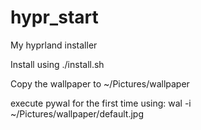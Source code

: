 # hypr_start

My hyprland installer

Install using ./install.sh

Copy the wallpaper to ~/Pictures/wallpaper

execute pywal for the first time using: wal -i ~/Pictures/wallpaper/default.jpg